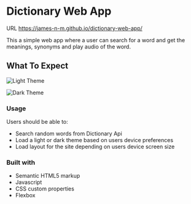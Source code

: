 # Dictionary Web App
URL https://james-n-m.github.io/dictionary-web-app/

This a simple web app where a user can search for a word and get the meanings, synonyms and play audio
of the word.

## What To Expect
![Light Theme](https://user-images.githubusercontent.com/6562688/233850120-a8f0ddde-a941-4b51-8342-f08884bdea17.png)

![Dark Theme](https://user-images.githubusercontent.com/6562688/233850157-bc3a4dd7-2183-4c90-b7f2-72606706e4b7.png)

### Usage

Users should be able to:

- Search random words from Dictionary Api
- Load a light or dark theme based on users device preferences 
- Load layout for the site depending on users device screen size

### Built with

- Semantic HTML5 markup
- Javascript
- CSS custom properties
- Flexbox

